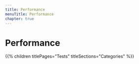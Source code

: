 ```yaml
---
title: Performance
menuTitle: Performance
chapter: true
---
```


# Performance

{{% children titlePages="Tests" titleSections="Categories" %}}
